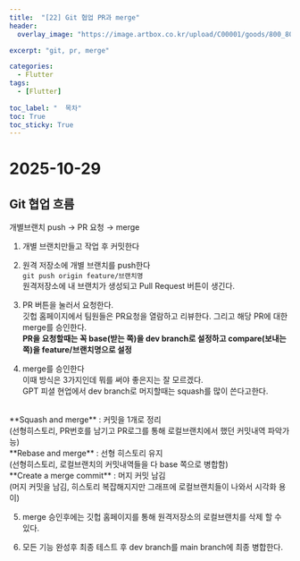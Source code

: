 ```yaml
---
title:  "[22] Git 협업 PR과 merge"
header:
  overlay_image: "https://image.artbox.co.kr/upload/C00001/goods/800_800/818/230525003912818.jpg?s=/goods/org/818/230525003912818.jpg"

excerpt: "git, pr, merge"

categories:
  - Flutter
tags:
  - [Flutter]
    
toc_label: "  목차"
toc: True
toc_sticky: True
---
```


# 2025-10-29

## Git 협업 흐름
개별브랜치 push → PR 요청 → merge

1. 개별 브랜치만들고 작업 후 커밋한다

2. 원격 저장소에 개별 브랜치를 push한다<br>
`git push origin feature/브랜치명`<br>
원격저장소에 내 브랜치가 생성되고 Pull Request 버튼이 생긴다.

3. PR 버튼을 눌러서 요청한다.<br>
깃헙 홈페이지에서 팀원들은 PR요청을 열람하고 리뷰한다. 그리고 해당 PR에 대한 merge를 승인한다.<br>
**PR을 요청할때는 꼭 base(받는 쪽)을 dev branch로 설정하고 compare(보내는 쪽)을 feature/브랜치명으로 설정**

4. merge를 승인한다<br>
이때 방식은 3가지인데 뭐를 써야 좋은지는 잘 모르겠다.<br>
GPT 피셜 현업에서 dev branch로 머지할때는 squash를 많이 쓴다고한다.<br>
<br>
**Squash and merge** : 커밋을 1개로 정리 <br>(선형히스토리, PR번호를 남기고 PR로그를 통해 로컬브랜치에서 했던 커밋내역 파악가능)<br>
**Rebase and merge** : 선형 히스토리 유지 <br>(선형히스토리, 로컬브랜치의 커밋내역들을 다 base 쪽으로 병합함)<br>
**Create a merge commit** : 머지 커밋 남김 <br>(머지 커밋을 남김, 히스토리 복잡해지지만 그래프에 로컬브랜치들이 나와서 시각화 용이) 

5. merge 승인후에는 깃헙 홈페이지를 통해 원격저장소의 로컬브랜치를 삭제 할 수 있다.

6. 모든 기능 완성후 최종 테스트 후 dev branch를 main branch에 최종 병합한다.

<br>
